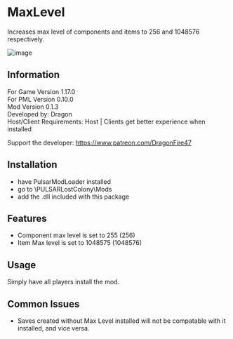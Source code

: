 # MaxLevel
Increases max level of components and items to 256 and 1048576 respectively.

![image](https://user-images.githubusercontent.com/46509577/235233240-0d81ba93-21fc-422b-9ca4-b83d37c01710.png)

## Information
For Game Version 1.17.0  
For PML Version 0.10.0  
Mod Version 0.1.3  
Developed by: Dragon  
Host/Client Requirements: Host | Clients get better experience when installed

Support the developer: https://www.patreon.com/DragonFire47


## Installation 
- have PulsarModLoader installed  
- go to \PULSARLostColony\Mods  
- add the .dll included with this package

## Features
- Component max level is set to 255 (256)
- Item Max level is set to 1048575 (1048576)

## Usage
Simply have all players install the mod.

## Common Issues
- Saves created without Max Level installed will not be compatable with it installed, and vice versa.
